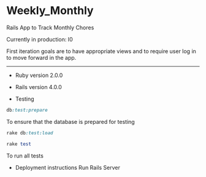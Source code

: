 Weekly_Monthly
=======

Rails App to Track Monthly Chores

Currently in production:
I0

First iteration goals are to have appropriate views 
and to require user log in to move forward in the app.

-------------

* Ruby version 2.0.0
* Rails version 4.0.0

* Testing
```ruby
db:test:prepare
```
To ensure that the database is prepared for testing
```ruby
rake db:test:load

rake test
```
To run all tests

* Deployment instructions
  Run Rails Server
